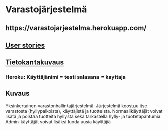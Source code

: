 <h1>Varastojärjestelmä</h1>
<h2>https://varastojarjestelma.herokuapp.com/</h2>
<h2><a href="https://github.com/ktatu/Varastojarjestelma/blob/master/documentation/userstories.md">User stories</a></h2>
<h2><a href="https://github.com/ktatu/Varastojarjestelma/blob/master/documentation/tietokanta.md">Tietokantakuvaus</a></h2>
<h3>Heroku: Käyttäjänimi = testi salasana = kayttaja</h3>

<h2>Kuvaus</h2>
<p>
Yksinkertainen varastonhallintajärjestelmä. Järjestelmä koostuu itse varastosta (hyllypaikoista), käyttäjistä ja tuotteista. Normaalikäyttäjät voivat lisätä ja poistaa tuotteita hyllystä sekä tarkastella hylly- ja tuotetapahtumia. Admin-käyttäjät voivat lisäksi luoda uusia käyttäjiä
</p>




